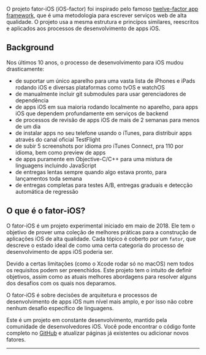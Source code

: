 O projeto fator-iOS (iOS-factor) foi inspirado pelo famoso [twelve-factor app framework](https://www.12factor.net/), que é uma metodologia para escrever serviços web de alta qualidade. O projeto usa a mesma estrutura e princípos similares, reescritos e aplicados aos processos de desenvolvimento de apps iOS.

## Background

Nos últimos 10 anos, o processo de desenvolvimento para iOS mudou drasticamente:

- de suportar um único aparelho para uma vasta lista de iPhones e iPads rodando iOS e diversas plataformas como tvOS e watchOS
- de manualmente incluir git submodules para usar gerenciadores de dependência
- de apps iOS em sua maioria rodando localmente no aparelho, para apps iOS que dependem profundamente em serviços de backend
- de processos de revisão de apps iOS de mais de 2 semanas para menos de um dia
- de instalar apps no seu telefone usando o iTunes, para distribuir apps através do canal oficial TestFlight
- de subir 5 screenshots por idioma pro iTunes Connect, pra 110 por idioma, bem como preview de apps
- de apps puramente em Objective-C/C++ para uma mistura de linguagens incluindo JavaScript
- de entregas lentas sempre quando algo estava pronto, para lançamentos toda semana
- de entregas completas para testes A/B, entregas graduais e detecção automática de regressão

## O que é o fator-iOS?

O fator-iOS é um projeto experimental iniciado em maio de 2018. Ele tem o objetivo de prover uma coleção de melhores práticas para a construção de aplicações iOS de alta qualidade. Cada tópico é coberto por um `fator`, que descreve o estado ideal de como uma certa categoria do processo de desenvolvimento de apps iOS poderia ser.

Devido a certas limitações (como o Xcode rodar só no macOS) nem todos os requisitos podem ser preenchidos. Este projeto tem o intuito de definir objetivos, assim como as atuais melhores abordagens para resolver alguns dos desafios com os quais nos deparamos.

O fator-iOS é sobre decisões de arquitetura e processos de desenvolvimento de apps iOS num nível mais amplo, e por isso não cobre nenhum desafio específico de linguagens.

Este é um projeto em constante desenvolvimento, mantido pela comunidade de desenvolvedores iOS. Você pode encontrar o código fonte completo no [GitHub](https://github.com/ios-factor/ios-factor.com) e atualizar páginas já existentes ou adicionar novos fatores.

-----
